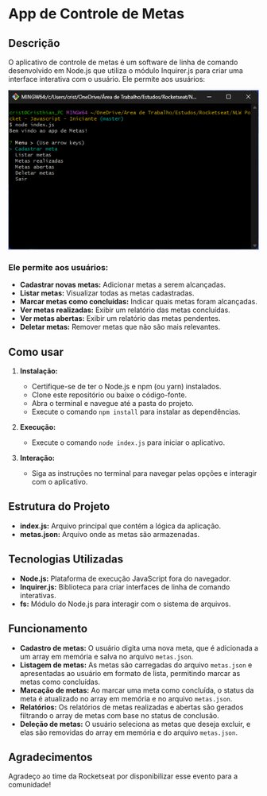 # App de Controle de Metas

## Descrição

O aplicativo de controle de metas é um software de linha de comando desenvolvido em Node.js que utiliza o módulo Inquirer.js para criar uma interface interativa com o usuário. Ele permite aos usuários:

![Aplicação rodando no terminal:](assets/app.png)

### Ele permite aos usuários:

* **Cadastrar novas metas:** Adicionar metas a serem alcançadas.
* **Listar metas:** Visualizar todas as metas cadastradas.
* **Marcar metas como concluídas:** Indicar quais metas foram alcançadas.
* **Ver metas realizadas:** Exibir um relatório das metas concluídas.
* **Ver metas abertas:** Exibir um relatório das metas pendentes.
* **Deletar metas:** Remover metas que não são mais relevantes.

## Como usar

1. **Instalação:**
   * Certifique-se de ter o Node.js e npm (ou yarn) instalados.
   * Clone este repositório ou baixe o código-fonte.
   * Abra o terminal e navegue até a pasta do projeto.
   * Execute o comando `npm install` para instalar as dependências.

2. **Execução:**
   * Execute o comando `node index.js` para iniciar o aplicativo.

3. **Interação:**
   * Siga as instruções no terminal para navegar pelas opções e interagir com o aplicativo.

## Estrutura do Projeto

* **index.js:** Arquivo principal que contém a lógica da aplicação.
* **metas.json:** Arquivo onde as metas são armazenadas.

## Tecnologias Utilizadas

* **Node.js:** Plataforma de execução JavaScript fora do navegador.
* **Inquirer.js:** Biblioteca para criar interfaces de linha de comando interativas.
* **fs:** Módulo do Node.js para interagir com o sistema de arquivos.

## Funcionamento

* **Cadastro de metas:** O usuário digita uma nova meta, que é adicionada a um array em memória e salva no arquivo `metas.json`.
* **Listagem de metas:** As metas são carregadas do arquivo `metas.json` e apresentadas ao usuário em formato de lista, permitindo marcar as metas como concluídas.
* **Marcação de metas:** Ao marcar uma meta como concluída, o status da meta é atualizado no array em memória e no arquivo `metas.json`.
* **Relatórios:** Os relatórios de metas realizadas e abertas são gerados filtrando o array de metas com base no status de conclusão.
* **Deleção de metas:** O usuário seleciona as metas que deseja excluir, e elas são removidas do array em memória e do arquivo `metas.json`.

## Agradecimentos

Agradeço ao time da Rocketseat por disponibilizar esse evento para a comunidade!
